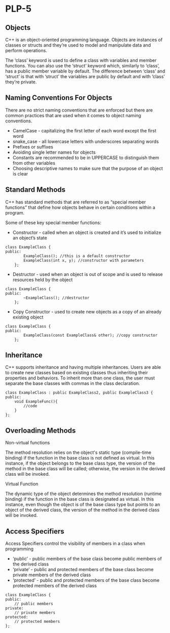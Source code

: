 # PLP-5

## Objects

C++ is an object-oriented programming language. Objects are instances of classes or structs and they’re used to model and manipulate data and perform operations. 

The ‘class’ keyword is used to define a class with variables and member functions. You can also use the ‘struct’ keyword which, similarly to ‘class’, has a public member variable by default. The difference between ‘class’ and ‘struct’ is that with ‘struct’ the variables are public by default and with ‘class’ they’re private.

## Naming Conventions For Objects

There are no strict naming conventions that are enforced but there are common practices that are used when it comes to object naming conventions. 
- CamelCase - capitalizing the first letter of each word except the first word
- snake_case -  all lowercase letters with underscores separating words
- Prefixes or suffixes
- Avoiding single letter names for objects
- Constants are recommended to be in UPPERCASE to distinguish them from other variables
- Choosing descriptive names to make sure that the purpose of an object is clear

## Standard Methods
C++ has standard methods that are referred to as “special member functions” that define how objects behave in certain conditions within a program. 

Some of these key special member functions:
- Constructor - called when an object is created and it’s used to initialize an object’s state
```
class ExampleClass {
public:
		ExampleClass(); //this is a default constructor
		ExampleClass(int x, y); //constructor with parameters
	};
```

- Destructor - used when an object is out of scope and is used to release resources held by the object
```
class ExampleClass {
public:
		~ExampleClass(); //destructor
	};
```

- Copy Constructor - used to create new objects as a copy of an already existing object
```
class ExampleClass {
public:
		ExampleClass(const ExampleClass& other); //copy constructor
	};
```

## Inheritance
C++ supports inheritance and having multiple inheritances. Users are able to create new classes based on existing classes thus inheriting their properties and behaviors. To inherit more than one class, the user must separate the base classes with commas in the class declaration.
```
class ExampleClass : public ExampleClass2, public ExampleClass3 {
public:
	void ExampleFunc(){
		//code
	}
};
```

## Overloading Methods

Non-virtual functions

The method resolution relies on the object's static type (compile-time binding) if the function in the base class is not defined as virtual. In this instance, if the object belongs to the base class type, the version of the method in the base class will be called; otherwise, the version in the derived class will be invoked.

Virtual Function 

The dynamic type of the object determines the method resolution (runtime binding) if the function in the base class is designated as virtual. In this instance, even though the object is of the base class type but points to an object of the derived class, the version of the method in the derived class will be invoked.

## Access Specifiers

Access Specifiers control the visibility of members in a class when programming
- ‘public’ - public members of the base class become public members of the derived class
- ‘private’ - public and protected members of the base class become private members of the derived class
- ‘protected’ - public and protected members of the base class become protected members of the derived class
```
class ExampleClass {
public:
    // public members
private:
    // private members
protected:
    // protected members
};
```
